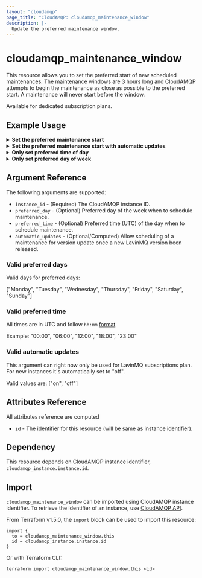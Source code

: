 ```yaml
---
layout: "cloudamqp"
page_title: "CloudAMQP: cloudamqp_maintenance_window"
description: |-
  Update the preferred maintenance window.
---
```


# cloudamqp_maintenance_window

This resource allows you to set the preferred start of new scheduled maintenances. The maintenance
windows are 3 hours long and CloudAMQP attempts to begin the maintenance as close as possible to the
preferred start. A maintenance will never start before the window.

Available for dedicated subscription plans.

## Example Usage

<details>
  <summary>
    <b>Set the preferred maintenance start</b>
  </summary>

```hcl
resource "cloudamqp_maintenance_window" "this" {
  instance_id       = cloudamqp_instance.instance.id
  preferred_day     = "Monday"
  preferred_time    = "23:00"
}
```

</details>

<details>
  <summary>
    <b>Set the preferred maintenance start with automatic updates</b>
  </summary>

When setting the automatic updates to "on", a maintenance for version update will be scheduled once
a new LavinMQ version been released.

```hcl
resource "cloudamqp_maintenance_window" "this" {
  instance_id       = cloudamqp_instance.instance.id
  preferred_day     = "Monday"
  preferred_time    = "23:00"
  automatic_updates = "on"
}
```

</details>

<details>
  <summary>
    <b>Only set preferred time of day</b>
  </summary>

```hcl
resource "cloudamqp_maintenance_window" "this" {
  instance_id       = cloudamqp_instance.instance.id
  preferred_time    = "23:00"
}
```

</details>

<details>
  <summary>
    <b>Only set preferred day of week</b>
  </summary>

```hcl
resource "cloudamqp_maintenance_window" "this" {
  instance_id       = cloudamqp_instance.instance.id
  preferred_day     = "Monday"
}
```

</details>

## Argument Reference

The following arguments are supported:

* `instance_id`       - (Required) The CloudAMQP instance ID.
* `preferred_day`     - (Optional) Preferred day of the week when to schedule maintenance.
* `preferred_time`    - (Optional) Preferred time (UTC) of the day when to schedule maintenance.
* `automatic_updates` - (Optional/Computed) Allow scheduling of a maintenance for version update
                        once a new LavinMQ version been released.

### Valid preferred days

Valid days for preferred days:

["Monday", "Tuesday", "Wednesday", "Thursday", "Friday", "Saturday", "Sunday"]

### Valid preferred time

All times are in UTC and follow `hh:mm`
[format](https://developer.hashicorp.com/terraform/language/functions/formatdate#specification-syntax)

Example: "00:00", "06:00", "12:00", "18:00", "23:00"

### Valid automatic updates

This argument can right now only be used for LavinMQ subscriptions plan. For new instances it's
automatically set to "off".

Valid values are: ["on", "off"]

## Attributes Reference

All attributes reference are computed

* `id`  - The identifier for this resource (will be same as instance identifier).

## Dependency

This resource depends on CloudAMQP instance identifier, `cloudamqp_instance.instance.id`.

## Import

`cloudamqp_maintenance_window` can be imported using CloudAMQP instance identifier. To retrieve the
identifier of an instance, use [CloudAMQP API](https://docs.cloudamqp.com/#list-instances).

From Terraform v1.5.0, the `import` block can be used to import this resource:

```hcl
import {
  to = cloudamqp_maintenance_window.this
  id = cloudamqp_instance.instance.id
}
```

Or with Terraform CLI:

`terraform import cloudamqp_maintenance_window.this <id>`
